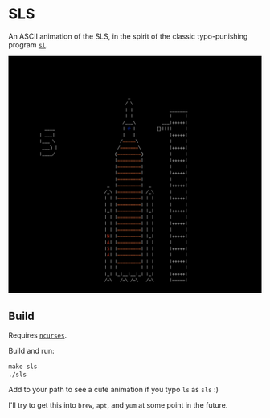 # SLS

An ASCII animation of the SLS, in the spirit of the classic typo-punishing program [`sl`](https://github.com/mtoyoda/sl).

![SLS ASCII Art](sls.png)


## Build

Requires [`ncurses`](https://invisible-island.net/ncurses/).

Build and run:
```
make sls
./sls
```

Add to your path to see a cute animation if you typo `ls` as `sls` :)

I'll try to get this into `brew`, `apt`, and `yum` at some point in the future.
